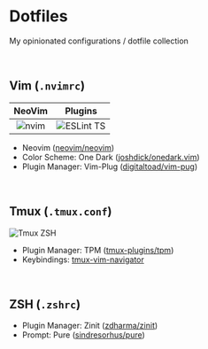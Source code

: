 # Dotfiles
My opinionated configurations / dotfile collection

<br/>

## Vim (`.nvimrc`)
NeoVim                     |Plugins
:-------------------------:|:-------------------------:
![nvim](https://user-images.githubusercontent.com/21199796/137209162-864ab137-3efd-4457-ade0-838e7cba761a.png)  |  ![ESLint TS](https://user-images.githubusercontent.com/21199796/137209295-2cca17ba-dc55-43e8-985c-a9e5035851de.png)

+ Neovim ([neovim/neovim](https://github.com/neovim/neovim))
+ Color Scheme: One Dark ([joshdick/onedark.vim](https://github.com/joshdick/onedark.vim))
+ Plugin Manager: Vim-Plug ([digitaltoad/vim-pug](https://github.com/digitaltoad/vim-pug))

<br/>

## Tmux (`.tmux.conf`)
![Tmux ZSH](https://user-images.githubusercontent.com/21199796/137209241-6c7b7b2e-c7a7-4d4b-981e-43910974ee15.png)
+ Plugin Manager: TPM ([tmux-plugins/tpm](https://github.com/tmux-plugins/tpm))
+ Keybindings: [tmux-vim-navigator](https://github.com/christoomey/vim-tmux-navigator)

<br/>

## ZSH (`.zshrc`)
+ Plugin Manager: Zinit ([zdharma/zinit](https://github.com/zdharma/zinit))
+ Prompt: Pure ([sindresorhus/pure](https://github.com/sindresorhus/pure))
